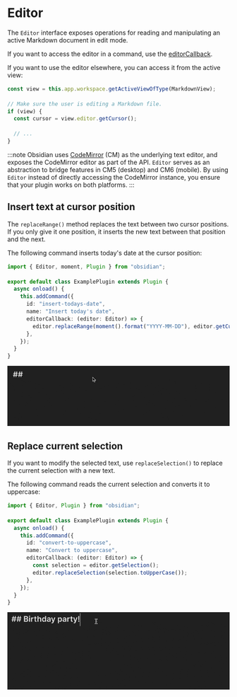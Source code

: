 # Editor

The `Editor` interface exposes operations for reading and manipulating an active Markdown document in edit mode.

If you want to access the editor in a command, use the [editorCallback](./commands.md#editor-commands).

If you want to use the editor elsewhere, you can access it from the active view:

```ts {5}
const view = this.app.workspace.getActiveViewOfType(MarkdownView);

// Make sure the user is editing a Markdown file.
if (view) {
  const cursor = view.editor.getCursor();

  // ...
}
```

:::note
Obsidian uses [CodeMirror](https://codemirror.net/) (CM) as the underlying text editor, and exposes the CodeMirror editor as part of the API. `Editor` serves as an abstraction to bridge features in CM5 (desktop) and CM6 (mobile). By using `Editor` instead of directly accessing the CodeMirror instance, you ensure that your plugin works on both platforms.
:::

## Insert text at cursor position

The `replaceRange()` method replaces the text between two cursor positions. If you only give it one position, it inserts the new text between that position and the next.

The following command inserts today's date at the cursor position:

```ts title="main.ts" {9}
import { Editor, moment, Plugin } from "obsidian";

export default class ExamplePlugin extends Plugin {
  async onload() {
    this.addCommand({
      id: "insert-todays-date",
      name: "Insert today's date",
      editorCallback: (editor: Editor) => {
        editor.replaceRange(moment().format("YYYY-MM-DD"), editor.getCursor());
      },
    });
  }
}
```

![Insert today's date](../static/img/editor-todays-date.gif)

## Replace current selection

If you want to modify the selected text, use `replaceSelection()` to replace the current selection with a new text.

The following command reads the current selection and converts it to uppercase:

```ts title="main.ts" {9-10}
import { Editor, Plugin } from "obsidian";

export default class ExamplePlugin extends Plugin {
  async onload() {
    this.addCommand({
      id: "convert-to-uppercase",
      name: "Convert to uppercase",
      editorCallback: (editor: Editor) => {
        const selection = editor.getSelection();
        editor.replaceSelection(selection.toUpperCase());
      },
    });
  }
}
```

![Convert to uppercase](../static/img/editor-uppercase.gif)
